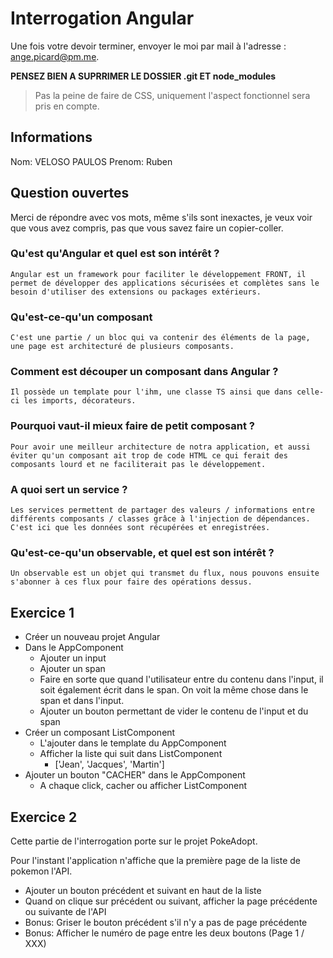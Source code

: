 # Interrogation Angular

Une fois votre devoir terminer, envoyer le moi par mail à l'adresse : ange.picard@pm.me.

**PENSEZ BIEN A SUPRRIMER LE DOSSIER .git ET node_modules**

> Pas la peine de faire de CSS, uniquement l'aspect fonctionnel sera pris en compte.

## Informations

Nom:   VELOSO PAULOS
Prenom:  Ruben

## Question ouvertes

Merci de répondre avec vos mots, même s'ils sont inexactes, je veux voir que vous avez compris, pas que vous savez faire un copier-coller.

### Qu'est qu'Angular et quel est son intérêt ?

```
Angular est un framework pour faciliter le développement FRONT, il permet de développer des applications sécurisées et complètes sans le besoin d'utiliser des extensions ou packages extérieurs.
```

### Qu'est-ce-qu'un composant

```
C'est une partie / un bloc qui va contenir des éléments de la page, une page est architecturé de plusieurs composants.
```

### Comment est découper un composant dans Angular ?

```
Il possède un template pour l'ihm, une classe TS ainsi que dans celle-ci les imports, décorateurs.
```

### Pourquoi vaut-il mieux faire de petit composant ?

```
Pour avoir une meilleur architecture de notra application, et aussi éviter qu'un composant ait trop de code HTML ce qui ferait des composants lourd et ne faciliterait pas le développement. 
```

### A quoi sert un service ?

```
Les services permettent de partager des valeurs / informations entre différents composants / classes grâce à l'injection de dépendances. C'est ici que les données sont récupérées et enregistrées.
```

### Qu'est-ce-qu'un observable, et quel est son intérêt ?

```
Un observable est un objet qui transmet du flux, nous pouvons ensuite s'abonner à ces flux pour faire des opérations dessus.

```

## Exercice 1

- Créer un nouveau projet Angular
- Dans le AppComponent
    - Ajouter un input
    - Ajouter un span
    - Faire en sorte que quand l'utilisateur entre du contenu dans l'input, il soit également écrit dans le span. On voit la même chose dans le span et dans l'input.
    - Ajouter un bouton permettant de vider le contenu de l'input et du span
- Créer un composant ListComponent
    - L'ajouter dans le template du AppComponent
    - Afficher la liste qui suit dans ListComponent
        - ['Jean', 'Jacques', 'Martin']
- Ajouter un bouton "CACHER" dans le AppComponent
    - A chaque click, cacher ou afficher ListComponent

## Exercice 2

Cette partie de l'interrogation porte sur le projet PokeAdopt.

Pour l'instant l'application n'affiche que la première page de la liste de pokemon l'API.

- Ajouter un bouton précédent et suivant en haut de la liste
- Quand on clique sur précédent ou suivant, afficher la page précédente ou suivante de l'API
- Bonus: Griser le bouton précédent s'il n'y a pas de page précédente
- Bonus: Afficher le numéro de page entre les deux boutons (Page 1 / XXX)
